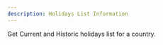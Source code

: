 ```yaml
---
description: Holidays List Information
---
```

Get Current and Historic holidays list for a country.
